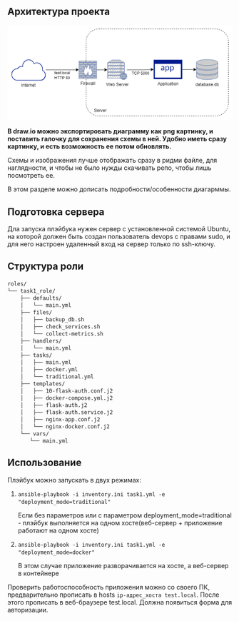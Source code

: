 ## Архитектура проекта

![Diagram](./img/task1.png)

**В draw.io можно экспортировать диаграмму как png картинку, и поставить галочку для сохранения схемы в ней. Удобно
иметь сразу картинку, и есть возможность ее потом обновлять.**

Схемы и изображения лучше отображать сразу в ридми файле, для наглядности, и чтобы не было нужды скачивать репо, чтобы
лишь посмотреть ее.

В этом разделе можно дописать подробности/особенности диагарммы.

## Подготовка сервера

Дла запуска плэйбука нужен сервер с установленной системой Ubuntu,
на которой должен быть создан пользователь devops с правами sudo,
и для него настроен удаленный вход на сервер только по ssh-ключу.

## Структура роли

```text
roles/
└── task1_role/
    ├── defaults/
    │   └── main.yml
    ├── files/
    │   ├── backup_db.sh
    │   ├── check_services.sh
    │   └── collect-metrics.sh
    ├── handlers/
    │   └── main.yml
    ├── tasks/
    │   ├── main.yml
    │   ├── docker.yml
    │   └── traditional.yml
    ├── templates/
    │   ├── 10-flask-auth.conf.j2
    │   ├── docker-compose.yml.j2
    │   ├── flask-auth.j2
    │   ├── flask-auth.service.j2
    │   ├── nginx-app.conf.j2
    │   └── nginx-docker.conf.j2
    └── vars/
       └── main.yml
```

## Использование

Плэйбук можно запускать в двух режимах:

1. `ansible-playbook -i inventory.ini task1.yml -e "deployment_mode=traditional"`

   Если без параметров или с параметром deployment_mode=traditional - плэйбук выполняется на одном хосте(веб-сервер +
   приложение работают на одном хосте)

2. `ansible-playbook -i inventory.ini task1.yml -e "deployment_mode=docker"`

   В этом случае приложение разворачивается на хосте, а веб-сервер в контейнере

Проверить работоспособность приложения можно со своего ПК, предварительно прописать в hosts `ip-адрес_хоста test.local`.
После этого прописать в веб-браузере test.local. Должна появиться форма для авторизации. 


